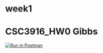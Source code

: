 # week1
# CSC3916_HW0 Gibbs
[![Run in Postman](https://run.pstmn.io/button.svg)](https://app.getpostman.com/run-collection/0db55448114865534597#?env%5BCSC3916_HW0%5D=W3siZGVzY3JpcHRpb24iOnsiY29udGVudCI6IiIsInR5cGUiOiJ0ZXh0L3BsYWluIn0sInZhbHVlIjoiQzlXUWJtNG92Rm9DIiwia2V5IjoiaWQiLCJlbmFibGVkIjp0cnVlfSx7InZhbHVlIjoiVHVyaW5nIiwia2V5IjoiYm9va190aXRsZSIsImVuYWJsZWQiOnRydWV9XQ==)